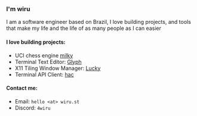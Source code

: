 ### I'm wiru

I am a software engineer based on Brazil, I love building projects, and 
tools that make my life and the life of as many people as I can easier

#### I love building projects:
- UCI chess engine [milky](https://github.com/wllfaria/milky)
- Terminal Text Editor: [Glyph](https://github.com/wllfaria/glyph)
- X11 Tiling Window Manager: [Lucky](https://github.com/wllfaria/lucky)
- Terminal API Client: [hac](https://github.com/wllfaria/hac)

#### Contact me:
- Email: `hello <at> wiru.st`
- Discord: `4wiru`
